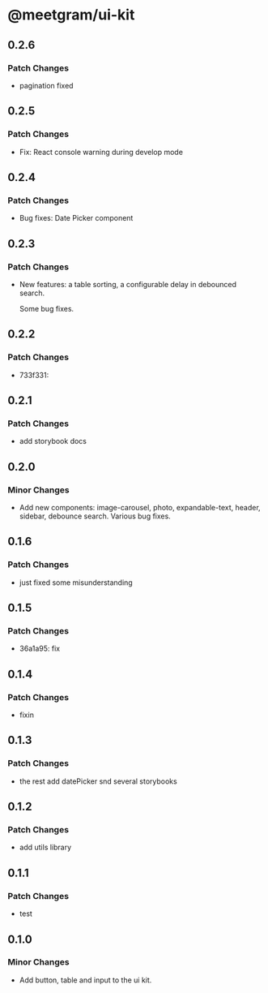 # @meetgram/ui-kit

## 0.2.6

### Patch Changes

- pagination fixed

## 0.2.5

### Patch Changes

- Fix: React console warning during develop mode

## 0.2.4

### Patch Changes

- Bug fixes: Date Picker component

## 0.2.3

### Patch Changes

- New features: a table sorting, a configurable delay in debounced search.

  Some bug fixes.

## 0.2.2

### Patch Changes

- 733f331:

## 0.2.1

### Patch Changes

- add storybook docs

## 0.2.0

### Minor Changes

- Add new components: image-carousel, photo, expandable-text, header, sidebar, debounce search. Various bug fixes.

## 0.1.6

### Patch Changes

- just fixed some misunderstanding

## 0.1.5

### Patch Changes

- 36a1a95: fix

## 0.1.4

### Patch Changes

- fixin

## 0.1.3

### Patch Changes

- the rest add datePicker snd several storybooks

## 0.1.2

### Patch Changes

- add utils library

## 0.1.1

### Patch Changes

- test

## 0.1.0

### Minor Changes

- Add button, table and input to the ui kit.
